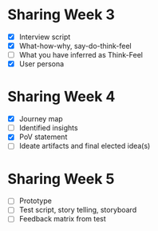 # Sharing Week 3
- [x] Interview script
- [x] What-how-why, say-do-think-feel
- [ ] What you have inferred as Think-Feel
- [x] User persona

# Sharing Week 4
- [x] Journey map
- [ ] Identified insights
- [x] PoV statement
- [ ] Ideate artifacts and final elected idea(s)

# Sharing Week 5
- [ ] Prototype
- [ ] Test script, story telling, storyboard
- [ ] Feedback matrix from test

